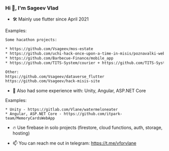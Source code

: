 ### Hi 👋, I'm Sageev Vlad  
  
* 🛠️ Mainly use flutter since April 2021  
  
Examples:
```diff
Some hacathon projects:

* https://github.com/Vsageev/mos-estate
* https://github.com/uchi-hack-once-upon-a-time-in-misis/poznavalki-web
* https://github.com/Barbecue-Finance/mobile_app
* https://github.com/TITS-System/courier + https://github.com/TITS-System/client

Other:
https://github.com/Vsageev/dataverse_flutter
https://github.com/Vsageev/hack-misis-site
```

- 🧪 Also had some experience with: Unity, Angular, ASP.NET Core  
  
Examples:
```
* Unity - https://gitlab.com/Vlane/watermeloneater
* Angular, ASP.NET Core - https://github.com/itpark-team/MemoryCardsWebApp
```

- 🔥 Use firebase in solo projects (firestore, cloud functions, auth, storage, hosting)
  

- 📫 You can reach me out in telegram: https://t.me/vforvlane

